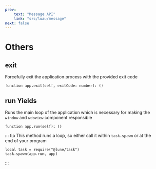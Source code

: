 ```yaml
---
prev:
    text: "Message API"
    link: "src/luau/message"
next: false
---
```


# Others

## exit

Forcefully exit the application process with the provided exit code

```luau
function app.exit(self, exitCode: number): ()
```

## run <Badge type="warning">Yields</Badge>

Runs the main loop of the application which is necessary
for making the `window` and `webview` component responsible

```luau
function app.run(self): ()
```

::: tip
This method runs a loop, so either call it within `task.spawn`
or at the end of your program

```luau
local task = require("@lune/task")
task.spawn(app.run, app)
```

:::
